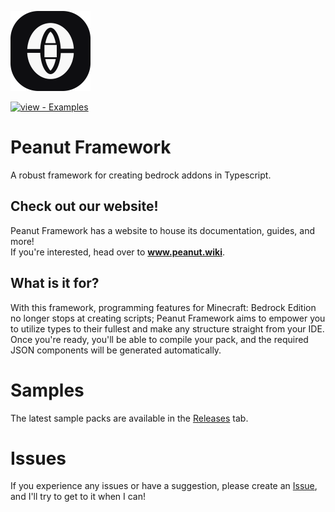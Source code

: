 <a href="../../"><img src="/public/favicon.svg?raw=true" width="128">

<div align="left">
  
[![view - Examples](https://img.shields.io/badge/view-Documentation-blue?style=for-the-badge)](http://peanut.wiki/pages/docs.html "Go to project documentation")

</div>

# Peanut Framework

A robust framework for creating bedrock addons in Typescript.

## Check out our website!

Peanut Framework has a website to house its documentation, guides, and more!<br>
If you're interested, head over to **www.peanut.wiki**.

## What is it for?

With this framework, programming features for Minecraft: Bedrock Edition no longer stops at creating scripts; Peanut Framework aims to empower you to utilize types to their fullest and make any structure straight from your IDE. Once you're ready, you'll be able to compile your pack, and the required JSON components will be generated automatically.

# Samples

The latest sample packs are available in the [Releases](releases/) tab.

# Issues

If you experience any issues or have a suggestion, please create an [Issue](../../issues), and I'll try to get to it when I can!
